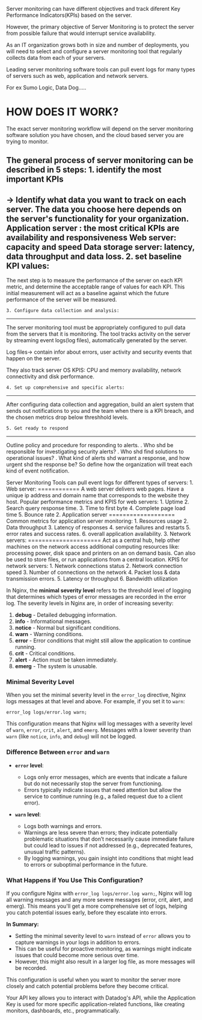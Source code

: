 Server monitoring can have different objectives and track diferent Key Performance Indicators(KPIs) based on 
the server.

However, the primary objective of Server Monitoring is to protect the server from possible failure that would interrupt
service availability.

As an IT organization grows both in size and number of deployments, you will need to select and configure a server monitoring tool that regularly collects data from each of your servers.

Leading server monitoring software tools can pull event logs for many types of servers such as web, application and network servers.

 For ex Sumo Logic, Data Dog.....

HOW DOES IT WORK?
==================
The exact server monitoring workflow will depend on the server monitoring software solution you have chosen, and the
cloud based server you are trying to monitor.

The general process of server monitoring can be described in 5 steps:
	1. identify the most important KPIs
--------------------------------------------------
-> Identify what data you want to track on each server.
	The data you choose here depends on the server's functionality for your organization.
	Application server : the most critical KPIs are availability and responsiveness
	Web server: capacity and speed
	Data storage server: latency, data throughput and data loss.
	2. set baseline KPI values:
---------------------------------------------------
The next step is to measure the performance of the server on each KPI metric, and determine the acceptable range of values for each KPI.
This initial measurement will act as a baseline against which the future performance of the server will be measured.

	3. Configure data collection and analysis:
--------------------------------------------------------
The server monitoring tool must be appropriately configured to pull data from the servers that it is monitoring.
The tool tracks activity on the server by streaming event logs(log files), automatically generated by the server.

Log files-> contain infor about errors, user activity and security events that happen on the server.

They also track server OS KPIS: CPU and memory availability, network connectivity and disk performance.

	4. Set up comprehensive and specific alerts:
------------------------------------------------------------
After configuring data collection and aggregation, build an alert system that sends out notifications to you and the team when there is a KPI breach, and the chosen metrics drop below threshhold levels.

	5. Get ready to respond
--------------------------------------
Outline policy and procedure for responding to alerts.
	. Who shd be responsible for investigating security alerts?
	. Who shd find solutions to operational issues?
	. What kind of alerts shd warrant a response, and how urgent shd the response be?
So define how the organization will treat each kind of event notification.

Server Monitoring Tools can pull event logs for different types of servers:
	1. 	Web server:
		============
		A web server delivers web pages.
		Have a unique ip address and domain name that corresponds to the website they host.
		Popular performance metrics and KPIS for web servers:
		1. Uptime
		2. Search query response time.
		3. Time to first byte
		4. Complete page load time
		5. Bounce rate
	2.	Application server
		===================
		Common metrics for application server monitoring:
		1. Resources usage
	 	2. Data throughput
		3. Latency of responses
		4. service failures and restarts
		5. error rates and success rates.
		6. overall application availability.
	3. Network servers:
	=====================
		Act as a central hub, help other machines on the network access additional computing
		resources like: processing power, disk space and printers on an on demand basis.
		Can also be used to store files, or
		run applications from a central location.
		KPIS for network servers:
		1. Network connections status
		2. Network connection speed
		3. Number of connections on the network
		4. Packet loss & data transmission errors.
		5. Latency or throughput
		6. Bandwidth utilization



In Nginx, the **minimal severity level** refers to the threshold level of logging that determines which types of error messages are recorded in the error log. The severity levels in Nginx are, in order of increasing severity:

1. **debug** - Detailed debugging information.
2. **info** - Informational messages.
3. **notice** - Normal but significant conditions.
4. **warn** - Warning conditions.
5. **error** - Error conditions that might still allow the application to continue running.
6. **crit** - Critical conditions.
7. **alert** - Action must be taken immediately.
8. **emerg** - The system is unusable.

### **Minimal Severity Level**
When you set the minimal severity level in the `error_log` directive, Nginx logs messages at that level and above. For example, if you set it to `warn`:

```nginx
error_log logs/error.log warn;
```

This configuration means that Nginx will log messages with a severity level of `warn`, `error`, `crit`, `alert`, and `emerg`. Messages with a lower severity than `warn` (like `notice`, `info`, and `debug`) will not be logged.

### **Difference Between `error` and `warn`**

- **`error` level**: 
  - Logs only error messages, which are events that indicate a failure but do not necessarily stop the server from functioning.
  - Errors typically indicate issues that need attention but allow the service to continue running (e.g., a failed request due to a client error).

- **`warn` level**:
  - Logs both warnings and errors. 
  - Warnings are less severe than errors; they indicate potentially problematic situations that don’t necessarily cause immediate failure but could lead to issues if not addressed (e.g., deprecated features, unusual traffic patterns).
  - By logging warnings, you gain insight into conditions that might lead to errors or suboptimal performance in the future.

### **What Happens if You Use This Configuration?**
If you configure Nginx with `error_log logs/error.log warn;`, Nginx will log all warning messages and any more severe messages (error, crit, alert, and emerg). This means you'll get a more comprehensive set of logs, helping you catch potential issues early, before they escalate into errors.

**In Summary:**
- Setting the minimal severity level to `warn` instead of `error` allows you to capture warnings in your logs in addition to errors.
- This can be useful for proactive monitoring, as warnings might indicate issues that could become more serious over time.
- However, this might also result in a larger log file, as more messages will be recorded.

This configuration is useful when you want to monitor the server more closely and catch potential problems before they become critical.



Your API key allows you to interact with Datadog's API, while the Application Key is used for more specific application-related functions, like creating monitors, dashboards, etc., programmatically. 


